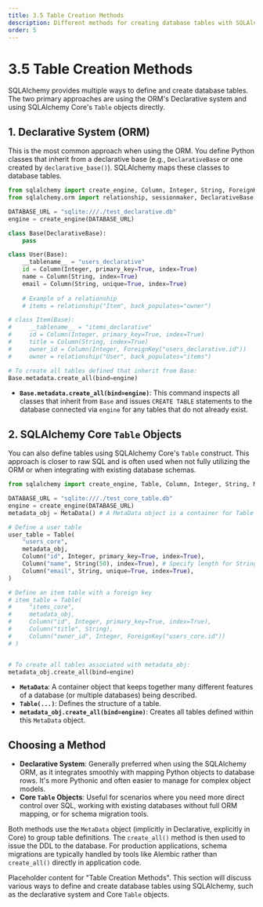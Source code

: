 ```yaml
---
title: 3.5 Table Creation Methods
description: Different methods for creating database tables with SQLAlchemy, including declarative mapping and Core Table objects.
order: 5
---
```


# 3.5 Table Creation Methods

SQLAlchemy provides multiple ways to define and create database tables. The two primary approaches are using the ORM's Declarative system and using SQLAlchemy Core's `Table` objects directly.

## 1. Declarative System (ORM)

This is the most common approach when using the ORM. You define Python classes that inherit from a declarative base (e.g., `DeclarativeBase` or one created by `declarative_base()`). SQLAlchemy maps these classes to database tables.

```python
from sqlalchemy import create_engine, Column, Integer, String, ForeignKey
from sqlalchemy.orm import relationship, sessionmaker, DeclarativeBase

DATABASE_URL = "sqlite:///./test_declarative.db"
engine = create_engine(DATABASE_URL)

class Base(DeclarativeBase):
    pass

class User(Base):
    __tablename__ = "users_declarative"
    id = Column(Integer, primary_key=True, index=True)
    name = Column(String, index=True)
    email = Column(String, unique=True, index=True)
    
    # Example of a relationship
    # items = relationship("Item", back_populates="owner") 

# class Item(Base):
#     __tablename__ = "items_declarative"
#     id = Column(Integer, primary_key=True, index=True)
#     title = Column(String, index=True)
#     owner_id = Column(Integer, ForeignKey("users_declarative.id"))
#     owner = relationship("User", back_populates="items")

# To create all tables defined that inherit from Base:
Base.metadata.create_all(bind=engine)
```
-   **`Base.metadata.create_all(bind=engine)`**: This command inspects all classes that inherit from `Base` and issues `CREATE TABLE` statements to the database connected via `engine` for any tables that do not already exist.

## 2. SQLAlchemy Core `Table` Objects

You can also define tables using SQLAlchemy Core's `Table` construct. This approach is closer to raw SQL and is often used when not fully utilizing the ORM or when integrating with existing database schemas.

```python
from sqlalchemy import create_engine, Table, Column, Integer, String, MetaData, ForeignKey

DATABASE_URL = "sqlite:///./test_core_table.db"
engine = create_engine(DATABASE_URL)
metadata_obj = MetaData() # A MetaData object is a container for Table objects

# Define a user table
user_table = Table(
    "users_core",
    metadata_obj,
    Column("id", Integer, primary_key=True, index=True),
    Column("name", String(50), index=True), # Specify length for String if needed
    Column("email", String, unique=True, index=True),
)

# Define an item table with a foreign key
# item_table = Table(
#     "items_core",
#     metadata_obj,
#     Column("id", Integer, primary_key=True, index=True),
#     Column("title", String),
#     Column("owner_id", Integer, ForeignKey("users_core.id"))
# )


# To create all tables associated with metadata_obj:
metadata_obj.create_all(bind=engine)
```
-   **`MetaData`**: A container object that keeps together many different features of a database (or multiple databases) being described.
-   **`Table(...)`**: Defines the structure of a table.
-   **`metadata_obj.create_all(bind=engine)`**: Creates all tables defined within this `MetaData` object.

## Choosing a Method

-   **Declarative System**: Generally preferred when using the SQLAlchemy ORM, as it integrates smoothly with mapping Python objects to database rows. It's more Pythonic and often easier to manage for complex object models.
-   **Core `Table` Objects**: Useful for scenarios where you need more direct control over SQL, working with existing databases without full ORM mapping, or for schema migration tools.

Both methods use the `MetaData` object (implicitly in Declarative, explicitly in Core) to group table definitions. The `create_all()` method is then used to issue the DDL to the database. For production applications, schema migrations are typically handled by tools like Alembic rather than `create_all()` directly in application code.

Placeholder content for "Table Creation Methods". This section will discuss various ways to define and create database tables using SQLAlchemy, such as the declarative system and Core `Table` objects.
